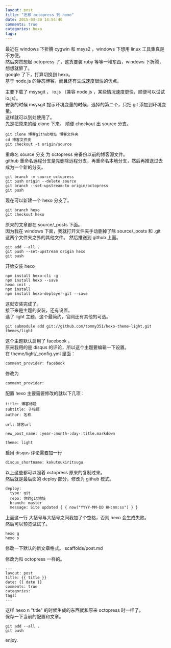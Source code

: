 ```yaml
---
layout: post
title: "迁移 octopress 到 hexo"
date: 2015-03-30 14:54:40
comments: true
categories: hexo
tags:
---
```

最近在 windows 下折腾 cygwin 和 msys2 ，windows 下想用 linux 工具集真是不方便。  
然后突然想起 octopress 了，这货要装 ruby 等等一堆东西，windows 下折腾，想想就醉了。  
google 了下，打算切换到 hexo。  
基于 node.js 的静态博客。而且还有生成速度很快的优点。  
  
主要下载了 msysgit ， io.js （兼容 node.js ，某些情况速度更快，顺便可以试试 io.js）。  
安装的时候 msysgit 提示环境变量的时候，选择的第二个，只把 git 添加到环境变量。  
这样就可以到处使用了。  
先是把原来的给 clone 下来。 顺便 checkout 出 source 分支。

    git clone 博客github地址 博客文件夹
    cd 博客文件夹
    git checkout -t origin/source

重命名 source 分支 为 octopress 来备份以前的博客源文件。  
github 重命名远程分支是先删除远程分支，再重命名本地分支，然后再推送过去成为一个新的分支。  

    git branch -m source octopress
    git push origin --delete source
    git branch --set-upstream-to origin/octopress
    git push

现在可以新建一个  hexo 分支了。  

    git branch hexo
    git checkout hexo

原来的文章都在 source/_posts 下面。  
因为我在 windows 下面，我就打开文件夹手动删掉了除 source/_posts 和 .git 这两个文件夹之外的其他文件。
然后推送到 github 上面。

    git add --all .
    git push --set-upstream origin hexo
    git push

开始安装 hexo

    npm install hexo-cli -g
    npm install hexo --save
    hexo init .
    npm install
    npm install hexo-deployer-git --save
    
这就安装完成了。  
接下来是主题的安装，还有设置。  
选了 light 主题，这个最简约，官网还有其他的可选。  

    git submodule add git://github.com/tommy351/hexo-theme-light.git themes/light

这个主题默认启用了 facebook 。  
原来我用的是 disqus 的评论，所以这个主题要编辑一下设置。  
在 theme/light/_config.yml 里面：

    comment_provider: facebook 

修改为  

    comment_provider:

配置 hexo
主要需要修改的就以下几项：

    title: 博客标题
    subtitle: 子标题
    author: 名称
    
    url: 博客url
    
    new_post_name: :year-:month-:day-:title.markdown
    
    theme: light

启用 disqus 评论需要加一行

    disqus_shortname: kokutoukiritsugu

以上这些都可以照着 octopress 原来的复制过来。  
然后就是最后面的 deploy 部分，修改为 github 模式。

    deploy:
      type: git
      repo: 你的git地址
      branch: master
      message: Site updated { { now("YYYY-MM-DD HH:mm:ss") } }

上面这一行 大括号与大括号之间我加了个空格，否则 hexo 会生成失败。  
然后可以预览试试了。

    hexo g
    hexo s

修改一下默认的新文章格式。
scaffolds/post.md

修改为和 octopress 一样的。

    ---
    layout: post
    title: {{ title }}
    date: {{ date }}
    comments: true
    categories: 
    tags:
    ---

这样 hexo n "title" 的时候生成的东西就和原来 octopress 时一样了。  
保存一下当前的配置和文章。

    git add --all .
    git push

enjoy.